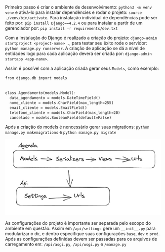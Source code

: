 Primeiro passo é criar o ambiente de desenvolvimento: `python3 -m venv venv` e ativá-lo para instalar dependêncies e rodar o projeto: `source ./venv/bin/activate`.
Para instalação individual de dependências pode ser feito por: `pip install Django==4.2.4` ou para instalar a partir de um gerenciador por: `pip install -r requirements/dev.txt`

Com a instalação do Django é realizado a criação do projeto: `django-admin startproject <project-name> .`, para testar seu êxito rode o servidor: `python manage.py runserver`.
A criação de aplicação se dá a nível de entidades logo para cada aplicação deverá ser criada por: `django-admin startapp <app-name>`.

Assim é possível com a aplicação criada gerar seus `Models`, como exemplo:
```
from django.db import models


class Agendamento(models.Model):
  data_agendamento = models.DateTimeField()
  nome_cliente = models.CharField(max_length=255)
  email_cliente = models.EmailField()
  telefone_cliente = models.CharField(max_length=20)
  cancelado = models.BooleanField(default=False)
```

Após a criação do models é nencessário gerar suas migrations: `python manage.py makemigrations` e `python manage.py migrate`

![Alt text](assets/settings-1.png)

As configurações do projeto é importante ser separada pelo escopo do ambiente em questão. Assim em `/api/settings` gere um `__init__.py` para modularizar o dir, e dentro especifique suas configurações `base`, `dev` e `prod`. Após as configurações definidas devem ser passadas para os arquivos de carregamento em: `/api/asgi.py`, `/api/wsgi.py` e `/manage.py`
